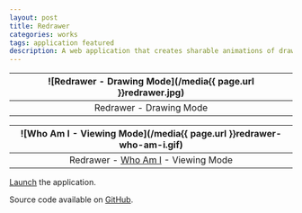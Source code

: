 ```yaml
---
layout: post
title: Redrawer
categories: works
tags: application featured
description: A web application that creates sharable animations of drawing processes.
---
```


![Redrawer - Drawing Mode](/media{{ page.url }}redrawer.jpg) |
:----------: |
Redrawer - Drawing Mode |

![Who Am I - Viewing Mode](/media{{ page.url }}redrawer-who-am-i.gif) |
:----------: |
Redrawer - [Who Am I](http://jackbdu.com/redrawer/drawings/?-L2IyGDdmE1TaYKE2Mq8) - Viewing Mode |

[Launch](http://jackbdu.com/redrawer) the application.

Source code available on [GitHub](https://github.com/JackBDu/redrawer).
